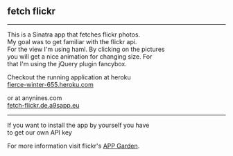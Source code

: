 ## fetch flickr
* * *
This is a Sinatra app that fetches flickr photos.  
My goal was to get familiar with the flickr api.  
For the view I'm using haml. By clicking on the pictures  
you will get a nice animation for changing size. For  
that I'm using the jQuery plugin fancybox.  

Checkout the running application at heroku  
[fierce-winter-655.heroku.com](http://fierce-winter-655.heroku.com/)  

or at anynines.com  
[fetch-flickr.de.a9sapp.eu](http://fetch-flickr.de.a9sapp.eu)  
* * *
If you want to install the app by yourself you have  
to get our own API key  

For more information visit flickr's [APP Garden](http://www.flickr.com/services/api/).
